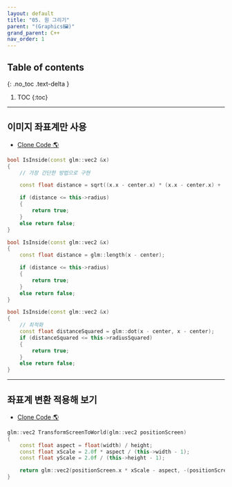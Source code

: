 ```yaml
---
layout: default
title: "05. 원 그리기"
parent: "(Graphics🖼)"
grand_parent: C++
nav_order: 1
---
```


## Table of contents
{: .no_toc .text-delta }

1. TOC
{:toc}

---

## 이미지 좌표계만 사용

* [Clone Code 🌎](https://github.com/EasyCoding-7/Dx11ExampleWithImgui/tree/7/05)

```cpp
bool IsInside(const glm::vec2 &x)
{
    // 가장 간단한 방법으로 구현

    const float distance = sqrt((x.x - center.x) * (x.x - center.x) + (x.y - center.y) * (x.y - center.y));

    if (distance <= this->radius)
    {
        return true;
    }
    else return false;
}
```

```cpp
bool IsInside(const glm::vec2 &x)
{
    const float distance = glm::length(x - center);

    if (distance <= this->radius)
    {
        return true;
    }
    else return false;
}
```

```cpp
bool IsInside(const glm::vec2 &x)
{
    // 최적화
    const float distanceSquared = glm::dot(x - center, x - center);
    if (distanceSquared <= this->radiusSquared)
    {
        return true;
    }
    else return false;
}
```

---

## 좌표계 변환 적용해 보기

* [Clone Code 🌎](https://github.com/EasyCoding-7/Dx11ExampleWithImgui/tree/8/06)

```cpp
glm::vec2 TransformScreenToWorld(glm::vec2 positionScreen)
{
    const float aspect = float(width) / height;
    const float xScale = 2.0f * aspect / (this->width - 1);
    const float yScale = 2.0f / (this->height - 1);

    return glm::vec2(positionScreen.x * xScale - aspect, -(positionScreen.y * yScale - 1.0f));
}
```